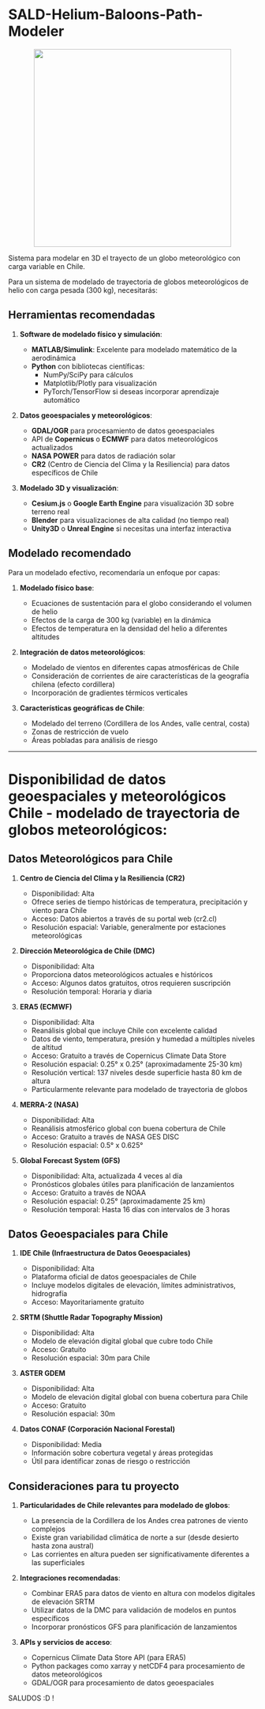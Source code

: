# SALD-Helium-Baloons-Path-Modeler


<p align="center">
  
<img src="img.jpg"  width="400"/>

</p>

Sistema para modelar en 3D el trayecto de un globo meteorológico con carga variable en Chile.

Para un sistema de modelado de trayectoria de globos meteorológicos de helio con carga pesada (300 kg), necesitarás:

## Herramientas recomendadas

1. **Software de modelado físico y simulación**:
   - **MATLAB/Simulink**: Excelente para modelado matemático de la aerodinámica
   - **Python** con bibliotecas científicas:
     - NumPy/SciPy para cálculos
     - Matplotlib/Plotly para visualización
     - PyTorch/TensorFlow si deseas incorporar aprendizaje automático

2. **Datos geoespaciales y meteorológicos**:
   - **GDAL/OGR** para procesamiento de datos geoespaciales
   - API de **Copernicus** o **ECMWF** para datos meteorológicos actualizados
   - **NASA POWER** para datos de radiación solar
   - **CR2** (Centro de Ciencia del Clima y la Resiliencia) para datos específicos de Chile

3. **Modelado 3D y visualización**:
   - **Cesium.js** o **Google Earth Engine** para visualización 3D sobre terreno real
   - **Blender** para visualizaciones de alta calidad (no tiempo real)
   - **Unity3D** o **Unreal Engine** si necesitas una interfaz interactiva

## Modelado recomendado

Para un modelado efectivo, recomendaría un enfoque por capas:

1. **Modelado físico base**:
   - Ecuaciones de sustentación para el globo considerando el volumen de helio
   - Efectos de la carga de 300 kg (variable) en la dinámica
   - Efectos de temperatura en la densidad del helio a diferentes altitudes

2. **Integración de datos meteorológicos**:
   - Modelado de vientos en diferentes capas atmosféricas de Chile
   - Consideración de corrientes de aire características de la geografía chilena (efecto cordillera)
   - Incorporación de gradientes térmicos verticales

3. **Características geográficas de Chile**:
   - Modelado del terreno (Cordillera de los Andes, valle central, costa)
   - Zonas de restricción de vuelo
   - Áreas pobladas para análisis de riesgo



-----------------------

# Disponibilidad de datos geoespaciales y meteorológicos Chile - modelado de trayectoria de globos meteorológicos:

## Datos Meteorológicos para Chile

1. **Centro de Ciencia del Clima y la Resiliencia (CR2)**
   - Disponibilidad: Alta
   - Ofrece series de tiempo históricas de temperatura, precipitación y viento para Chile
   - Acceso: Datos abiertos a través de su portal web (cr2.cl)
   - Resolución espacial: Variable, generalmente por estaciones meteorológicas

2. **Dirección Meteorológica de Chile (DMC)**
   - Disponibilidad: Alta
   - Proporciona datos meteorológicos actuales e históricos
   - Acceso: Algunos datos gratuitos, otros requieren suscripción
   - Resolución temporal: Horaria y diaria

3. **ERA5 (ECMWF)**
   - Disponibilidad: Alta
   - Reanálisis global que incluye Chile con excelente calidad
   - Datos de viento, temperatura, presión y humedad a múltiples niveles de altitud
   - Acceso: Gratuito a través de Copernicus Climate Data Store
   - Resolución espacial: 0.25° x 0.25° (aproximadamente 25-30 km)
   - Resolución vertical: 137 niveles desde superficie hasta 80 km de altura
   - Particularmente relevante para modelado de trayectoria de globos

4. **MERRA-2 (NASA)**
   - Disponibilidad: Alta
   - Reanálisis atmosférico global con buena cobertura de Chile
   - Acceso: Gratuito a través de NASA GES DISC
   - Resolución espacial: 0.5° x 0.625°

5. **Global Forecast System (GFS)**
   - Disponibilidad: Alta, actualizada 4 veces al día
   - Pronósticos globales útiles para planificación de lanzamientos
   - Acceso: Gratuito a través de NOAA
   - Resolución espacial: 0.25° (aproximadamente 25 km)
   - Resolución temporal: Hasta 16 días con intervalos de 3 horas

## Datos Geoespaciales para Chile

1. **IDE Chile (Infraestructura de Datos Geoespaciales)**
   - Disponibilidad: Alta
   - Plataforma oficial de datos geoespaciales de Chile
   - Incluye modelos digitales de elevación, límites administrativos, hidrografía
   - Acceso: Mayoritariamente gratuito

2. **SRTM (Shuttle Radar Topography Mission)**
   - Disponibilidad: Alta
   - Modelo de elevación digital global que cubre todo Chile
   - Acceso: Gratuito
   - Resolución espacial: 30m para Chile

3. **ASTER GDEM**
   - Disponibilidad: Alta
   - Modelo de elevación digital global con buena cobertura para Chile
   - Acceso: Gratuito
   - Resolución espacial: 30m

4. **Datos CONAF (Corporación Nacional Forestal)**
   - Disponibilidad: Media
   - Información sobre cobertura vegetal y áreas protegidas
   - Útil para identificar zonas de riesgo o restricción

## Consideraciones para tu proyecto

1. **Particularidades de Chile relevantes para modelado de globos**:
   - La presencia de la Cordillera de los Andes crea patrones de viento complejos
   - Existe gran variabilidad climática de norte a sur (desde desierto hasta zona austral)
   - Las corrientes en altura pueden ser significativamente diferentes a las superficiales

2. **Integraciones recomendadas**:
   - Combinar ERA5 para datos de viento en altura con modelos digitales de elevación SRTM
   - Utilizar datos de la DMC para validación de modelos en puntos específicos
   - Incorporar pronósticos GFS para planificación de lanzamientos

3. **APIs y servicios de acceso**:
   - Copernicus Climate Data Store API (para ERA5)
   - Python packages como xarray y netCDF4 para procesamiento de datos meteorológicos
   - GDAL/OGR para procesamiento de datos geoespaciales


SALUDOS :D !
